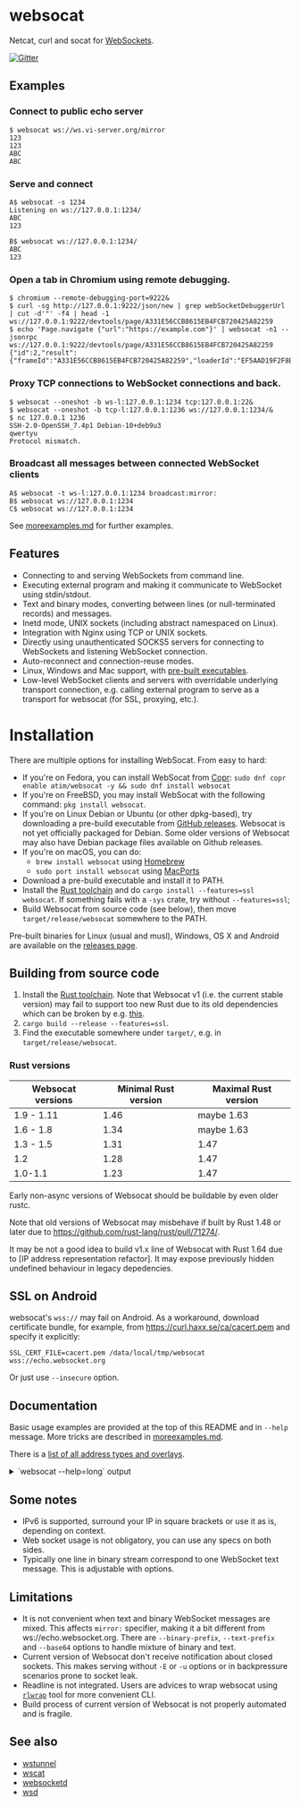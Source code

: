 # websocat
Netcat, curl and socat for [WebSockets](https://en.wikipedia.org/wiki/WebSocket).

[![Gitter](https://badges.gitter.im/websocat.svg)](https://gitter.im/websocat/Lobby?utm_source=badge&utm_medium=badge&utm_campaign=pr-badge&utm_content=body_badge)

## Examples

### Connect to public echo server

```
$ websocat ws://ws.vi-server.org/mirror
123
123
ABC
ABC
```

### Serve and connect

```
A$ websocat -s 1234
Listening on ws://127.0.0.1:1234/
ABC
123

B$ websocat ws://127.0.0.1:1234/
ABC
123
```

### Open a tab in Chromium using remote debugging.

```
$ chromium --remote-debugging-port=9222&
$ curl -sg http://127.0.0.1:9222/json/new | grep webSocketDebuggerUrl | cut -d'"' -f4 | head -1
ws://127.0.0.1:9222/devtools/page/A331E56CCB8615EB4FCB720425A82259
$ echo 'Page.navigate {"url":"https://example.com"}' | websocat -n1 --jsonrpc ws://127.0.0.1:9222/devtools/page/A331E56CCB8615EB4FCB720425A82259
{"id":2,"result":{"frameId":"A331E56CCB8615EB4FCB720425A82259","loaderId":"EF5AAD19F2F8BB27FAF55F94FFB27DF9"}}

```

### Proxy TCP connections to WebSocket connections and back.

```
$ websocat --oneshot -b ws-l:127.0.0.1:1234 tcp:127.0.0.1:22&
$ websocat --oneshot -b tcp-l:127.0.0.1:1236 ws://127.0.0.1:1234/&
$ nc 127.0.0.1 1236
SSH-2.0-OpenSSH_7.4p1 Debian-10+deb9u3
qwertyu
Protocol mismatch.
```


### Broadcast all messages between connected WebSocket clients

```
A$ websocat -t ws-l:127.0.0.1:1234 broadcast:mirror:
B$ websocat ws://127.0.0.1:1234
C$ websocat ws://127.0.0.1:1234
```

See [moreexamples.md](./moreexamples.md) for further examples.

## Features

* Connecting to and serving WebSockets from command line.
* Executing external program and making it communicate to WebSocket using stdin/stdout.
* Text and binary modes, converting between lines (or null-terminated records) and messages.
* Inetd mode, UNIX sockets (including abstract namespaced on Linux).
* Integration with Nginx using TCP or UNIX sockets.
* Directly using unauthenticated SOCKS5 servers for connecting to WebSockets and listening WebSocket connection.
* Auto-reconnect and connection-reuse modes.
* Linux, Windows and Mac support, with [pre-built executables][releases].
* Low-level WebSocket clients and servers with overridable underlying transport connection, e.g. calling external program to serve as a transport for websocat (for SSL, proxying, etc.).

[releases]:https://github.com/vi/websocat/releases

# Installation

There are multiple options for installing WebSocat. From easy to hard:

* If you're on Fedora, you can install WebSocat from [Copr](https://copr.fedorainfracloud.org/coprs/atim/websocat/): `sudo dnf copr enable atim/websocat -y && sudo dnf install websocat`
* If you're on FreeBSD, you may install WebSocat with the following command: `pkg install websocat`.
* If you're on Linux Debian or Ubuntu (or other dpkg-based), try downloading a pre-build executable from [GitHub releases][releases]. Websocat is not yet officially packaged for Debian. Some older versions of Websocat may also have Debian package files available on Github releases.
* If you're on macOS, you can do:
  * `brew install websocat` using [Homebrew](https://brew.sh)
  * `sudo port install websocat` using [MacPorts](https://www.macports.org)
* Download a pre-build executable and install it to PATH.
* Install the [Rust toolchain](https://rustup.rs/) and do `cargo install --features=ssl websocat`. If something fails with a `-sys` crate, try without `--features=ssl`;
* Build Websocat from source code (see below), then move `target/release/websocat` somewhere to the PATH.

Pre-built binaries for Linux (usual and musl), Windows, OS X and Android are available on the [releases page](https://github.com/vi/websocat/releases).


Building from source code
---

1. Install the [Rust toolchain](https://rustup.rs/). Note that Websocat v1 (i.e. the current stable version) may fail to support too new Rust due to its old dependencies which can be broken by e.g. [this](https://github.com/rust-lang/rust/pull/78802).
2. `cargo build --release --features=ssl`.
3. Find the executable somewhere under `target/`, e.g. in `target/release/websocat`.

### Rust versions


|Websocat versions|Minimal Rust version|Maximal Rust version|
|----|----|----|
| 1.9 - 1.11| 1.46 | maybe 1.63 |
| 1.6 - 1.8 | 1.34 | maybe 1.63  |
| 1.3 - 1.5 | 1.31 | 1.47 |
| 1.2       | 1.28 | 1.47 |
| 1.0-1.1   | 1.23 | 1.47 |



Early non-async versions of Websocat should be buildable by even older rustc.  

Note that old versions of Websocat may misbehave if built by Rust 1.48 or later due to https://github.com/rust-lang/rust/pull/71274/.

It may be not a good idea to build v1.x line of Websocat with Rust 1.64 due to [IP address representation refactor]. It may expose previously hidden undefined behaviour in legacy depedencies.

[ipaddr]:https://github.com/rust-lang/rust/pull/78802


SSL on Android
---

websocat's `wss://` may fail on Android. As a workaround, download certificate bundle, for example, from https://curl.haxx.se/ca/cacert.pem and specify it explicitly:

    SSL_CERT_FILE=cacert.pem /data/local/tmp/websocat wss://echo.websocket.org

Or just use `--insecure` option.

Documentation
---

Basic usage examples are provided at the top of this README and in `--help` message. More tricks are described in [moreexamples.md](./moreexamples.md).

There is a [list of all address types and overlays](doc.md).

<details><summary>`websocat --help=long` output</summary>

```
websocat 1.10.0
Vitaly "_Vi" Shukela <vi0oss@gmail.com>
Command-line client for web sockets, like netcat/curl/socat for ws://.

USAGE:
    websocat ws://URL | wss://URL               (simple client)
    websocat -s port                            (simple server)
    websocat [FLAGS] [OPTIONS] <addr1> <addr2>  (advanced mode)

FLAGS:
	--stdout-announce-listening-ports       [A] Print a line to stdout for each port being listened
	--async-stdio                           [A] On UNIX, set stdin and stdout to nonblocking mode instead of
						spawning a thread. This should improve performance, but may break other
						programs running on the same console.
	--crypto-reverse                        [A] Swap encryption and decryption operations in `crypto:` specifier -
						encrypt on read, decrypto on write.
	--dump-spec                             [A] Instead of running, dump the specifiers representation to stdout
    -e, --set-environment                       Set WEBSOCAT_* environment variables when doing exec:/cmd:/sh-c:
						Currently it's WEBSOCAT_URI and WEBSOCAT_CLIENT for
						request URI and client address (if TCP)
						Beware of ShellShock or similar security problems.
    -E, --exit-on-eof                           Close a data transfer direction if the other one reached EOF
	--foreachmsg-wait-read                  [A] Wait for reading to finish before closing foreachmsg:'s peer
	--jsonrpc                               Format messages you type as JSON RPC 2.0 method calls. First word
						becomes method name, the rest becomes parameters, possibly automatically
						wrapped in [].
	--just-generate-key                     [A] Just a Sec-WebSocket-Key value without running main Websocat
	--linemode-strip-newlines               [A] Don't include trailing \n or \r\n coming from streams in WebSocket
						messages
    -0, --null-terminated                       Use \0 instead of \n for linemode
	--no-line                               [A] Don't automatically insert line-to-message transformation
	--no-exit-on-zeromsg                    [A] Don't exit when encountered a zero message. Zero messages are used
						internally in Websocat, so it may fail to close connection at all.
	--no-fixups                             [A] Don't perform automatic command-line fixups. May destabilize
						websocat operation. Use --dump-spec without --no-fixups to discover what
						is being inserted automatically and read the full manual about Websocat
						internal workings.
	--no-async-stdio                        [A] Inhibit using stdin/stdout in a nonblocking way if it is not a tty
    -1, --one-message                           Send and/or receive only one message. Use with --no-close and/or -u/-U.
	--oneshot                               Serve only once. Not to be confused with -1 (--one-message)
	--print-ping-rtts                       Print measured round-trip-time to stderr after each received WebSocket
						pong.
	--exec-sighup-on-stdin-close            [A] Make exec: or sh-c: or cmd: send SIGHUP on UNIX when input is
						closed.
	--exec-sighup-on-zero-msg               [A] Make exec: or sh-c: or cmd: send SIGHUP on UNIX when facing incoming
						zero-length message.
    -q                                          Suppress all diagnostic messages, except of startup errors
	--reuser-send-zero-msg-on-disconnect    [A] Make reuse-raw: send a zero-length message to the peer when some
						clients disconnects.
    -s, --server-mode                           Simple server mode: specify TCP port or addr:port as single argument
    -S, --strict                                strict line/message mode: drop too long messages instead of splitting
						them, drop incomplete lines.
	--timestamp-monotonic                   [A] Use monotonic clock for `timestamp:` overlay
    -k, --insecure                              Accept invalid certificates and hostnames while connecting to TLS
	--udp-broadcast                         [A] Set SO_BROADCAST
	--udp-multicast-loop                    [A] Set IP[V6]_MULTICAST_LOOP
	--udp-oneshot                           [A] udp-listen: replies only one packet per client
	--udp-reuseaddr                         [A] Set SO_REUSEADDR for UDP socket. Listening TCP sockets are always
						reuseaddr.
    -u, --unidirectional                        Inhibit copying data in one direction
    -U, --unidirectional-reverse                Inhibit copying data in the other direction (or maybe in both directions
						if combined with -u)
	--accept-from-fd                        [A] Do not call `socket(2)` in UNIX socket listerer peer, start with
						`accept(2)` using specified file descriptor number as argument instead
						of filename
	--unlink                                [A] Unlink listening UNIX socket before binding to it
    -V, --version                               Prints version information
    -v                                          Increase verbosity level to info or further
    -b, --binary                                Send message to WebSockets as binary messages
    -n, --no-close                              Don't send Close message to websocket on EOF
	--websocket-ignore-zeromsg              [A] Silently drop incoming zero-length WebSocket messages. They may
						cause connection close due to usage of zero-len message as EOF flag
						inside Websocat.
    -t, --text                                  Send message to WebSockets as text messages
	--base64                                Encode incoming binary WebSocket messages in one-line Base64 If
						`--binary-prefix` (see `--help=full`) is set, outgoing WebSocket
						messages that start with the prefix are decoded from base64 prior to
						sending.
	--base64-text                           [A] Encode incoming text WebSocket messages in one-line Base64. I don't
						know whether it can be ever useful, but it's for symmetry with
						`--base64`.

OPTIONS:
	--socks5 <auto_socks5>
	    Use specified address:port as a SOCKS5 proxy. Note that proxy authentication is not supported yet. Example:
	    --socks5 127.0.0.1:9050
	--autoreconnect-delay-millis <autoreconnect_delay_millis>
	    [A] Delay before reconnect attempt for `autoreconnect:` overlay. [default: 20]

	--basic-auth <basic_auth>
	    Add `Authorization: Basic` HTTP request header with this base64-encoded parameter

	--queue-len <broadcast_queue_len>
	    [A] Number of pending queued messages for broadcast reuser [default: 16]

    -B, --buffer-size <buffer_size>                                  Maximum message size, in bytes [default: 65536]
	--close-reason <close_reason>
	    Close connection with a reason message. This option only takes effect if --close-status-code option is
	    provided as well.
	--close-status-code <close_status_code>                      Close connection with a status code.
	--crypto-key <crypto_key>
	    [A] Specify encryption/decryption key for `crypto:` specifier. Requires `base64:`, `file:` or `pwd:` prefix.

    -H, --header <custom_headers>...
	    Add custom HTTP header to websocket client request. Separate header name and value with a colon and
	    optionally a single space. Can be used multiple times. Note that single -H may eat multiple further
	    arguments, leading to confusing errors. Specify headers at the end or with equal sign like -H='X: y'.
	--server-header <custom_reply_headers>...
	    Add custom HTTP header to websocket upgrade reply. Separate header name and value with a colon and
	    optionally a single space. Can be used multiple times. Note that single -H may eat multiple further
	    arguments, leading to confusing errors.
	--exec-args <exec_args>...
	    [A] Arguments for the `exec:` specifier. Must be the last option, everything after it gets into the exec
	    args list.
	--header-to-env <headers_to_env>...
	    Forward specified incoming request header to H_* environment variable for `exec:`-like specifiers.

    -h, --help <help>
	    See the help.
	    --help=short is the list of easy options and address types
	    --help=long lists all options and types (see [A] markers)
	    --help=doc also shows longer description and examples.
	--just-generate-accept <just_generate_accept>
	    [A] Just a Sec-WebSocket-Accept value based on supplied Sec-WebSocket-Key value without running main
	    Websocat
	--max-messages <max_messages>
	    Maximum number of messages to copy in one direction.

	--max-messages-rev <max_messages_rev>
	    Maximum number of messages to copy in the other direction.

	--conncap <max_parallel_conns>
	    Maximum number of simultaneous connections for listening mode

	--origin <origin>                                            Add Origin HTTP header to websocket client request
	--pkcs12-der <pkcs12_der>
	    Pkcs12 archive needed to accept SSL connections, certificate and key.
	    A command to output it: openssl pkcs12 -export -out output.pkcs12 -inkey key.pem -in cert.pem
	    Use with -s (--server-mode) option or with manually specified TLS overlays.
	    See moreexamples.md for more info.
	--pkcs12-passwd <pkcs12_passwd>
	    Password for --pkcs12-der pkcs12 archive. Required on Mac.

	--prometheus <prometheus>
	    Expose Prometheus metrics on specified IP address and port in addition to running usual Websocat session

	--request-header <request_headers>...
	    [A] Specify HTTP request headers for `http-request:` specifier.

    -X, --request-method <request_method>                            [A] Method to use for `http-request:` specifier
	--request-uri <request_uri>                                  [A] URI to use for `http-request:` specifier
	--restrict-uri <restrict_uri>
	    When serving a websocket, only accept the given URI, like `/ws`
	    This liberates other URIs for things like serving static files or proxying.
    -F, --static-file <serve_static_files>...
	    Serve a named static file for non-websocket connections.
	    Argument syntax: <URI>:<Content-Type>:<file-path>
	    Argument example: /index.html:text/html:index.html
	    Directories are not and will not be supported for security reasons.
	    Can be specified multiple times. Recommended to specify them at the end or with equal sign like `-F=...`,
	    otherwise this option may eat positional arguments
	--socks5-bind-script <socks5_bind_script>
	    [A] Execute specified script in `socks5-bind:` mode when remote port number becomes known.

	--socks5-destination <socks_destination>
	    [A] Examples: 1.2.3.4:5678  2600:::80  hostname:5678

	--tls-domain <tls_domain>
	    [A] Specify domain for SNI or certificate verification when using tls-connect: overlay

	--udp-multicast <udp_join_multicast_addr>...
	    [A] Issue IP[V6]_ADD_MEMBERSHIP for specified multicast address. Can be specified multiple times.

	--udp-multicast-iface-v4 <udp_join_multicast_iface_v4>...
	    [A] IPv4 address of multicast network interface. Has to be either not specified or specified the same number
	    of times as multicast IPv4 addresses. Order matters.
	--udp-multicast-iface-v6 <udp_join_multicast_iface_v6>...
	    [A] Index of network interface for IPv6 multicast. Has to be either not specified or specified the same
	    number of times as multicast IPv6 addresses. Order matters.
	--udp-ttl <udp_ttl>                                          [A] Set IP_TTL, also IP_MULTICAST_TTL if applicable
	--protocol <websocket_protocol>
	    Specify this Sec-WebSocket-Protocol: header when connecting

	--server-protocol <websocket_reply_protocol>
	    Force this Sec-WebSocket-Protocol: header when accepting a connection

	--websocket-version <websocket_version>                      Override the Sec-WebSocket-Version value
	--binary-prefix <ws_binary_prefix>
	    [A] Prepend specified text to each received WebSocket binary message. Also strip this prefix from outgoing
	    messages, explicitly marking them as binary even if `--text` is specified
	--ws-c-uri <ws_c_uri>
	    [A] URI to use for ws-c: overlay [default: ws://0.0.0.0/]

	--ping-interval <ws_ping_interval>                           Send WebSocket pings each this number of seconds
	--ping-timeout <ws_ping_timeout>
	    Drop WebSocket connection if Pong message not received for this number of seconds

	--text-prefix <ws_text_prefix>
	    [A] Prepend specified text to each received WebSocket text message. Also strip this prefix from outgoing
	    messages, explicitly marking them as text even if `--binary` is specified

ARGS:
    <addr1>    In simple mode, WebSocket URL to connect. In advanced mode first address (there are many kinds of
	       addresses) to use. See --help=types for info about address types. If this is an address for
	       listening, it will try serving multiple connections.
    <addr2>    In advanced mode, second address to connect. If this is an address for listening, it will accept only
	       one connection.


Basic examples:
  Command-line websocket client:
    websocat ws://ws.vi-server.org/mirror/
    
  WebSocket server
    websocat -s 8080
    
  WebSocket-to-TCP proxy:
    websocat --binary ws-l:127.0.0.1:8080 tcp:127.0.0.1:5678
    

Full list of address types:
	ws://           	Insecure (ws://) WebSocket client. Argument is host and URL.
	wss://          	Secure (wss://) WebSocket client. Argument is host and URL.
	ws-listen:      	WebSocket server. Argument is host and port to listen.
	inetd-ws:       	WebSocket inetd server. [A]
	l-ws-unix:      	WebSocket UNIX socket-based server. [A]
	l-ws-abstract:  	WebSocket abstract-namespaced UNIX socket server. [A]
	ws-lowlevel-client:	[A] Low-level HTTP-independent WebSocket client connection without associated HTTP upgrade.
	ws-lowlevel-server:	[A] Low-level HTTP-independent WebSocket server connection without associated HTTP upgrade.
	wss-listen:     	Listen for secure WebSocket connections on a TCP port
	http:           	[A] Issue HTTP request, receive a 1xx or 2xx reply, then pass
	asyncstdio:     	[A] Set stdin and stdout to nonblocking mode, then use it as a communication counterpart. UNIX-only.
	inetd:          	Like `asyncstdio:`, but intended for inetd(8) usage. [A]
	tcp:            	Connect to specified TCP host and port. Argument is a socket address.
	tcp-listen:     	Listen TCP port on specified address.
	ssl-listen:     	Listen for SSL connections on a TCP port
	sh-c:           	Start specified command line using `sh -c` (even on Windows)
	cmd:            	Start specified command line using `sh -c` or `cmd /C` (depending on platform)
	exec:           	Execute a program directly (without a subshell), providing array of arguments on Unix [A]
	readfile:       	Synchronously read a file. Argument is a file path.
	writefile:      	Synchronously truncate and write a file.
	appendfile:     	Synchronously append a file.
	udp:            	Send and receive packets to specified UDP socket, from random UDP port  
	udp-listen:     	Bind an UDP socket to specified host:port, receive packet
	open-async:     	Open file for read and write and use it like a socket. [A]
	open-fd:        	Use specified file descriptor like a socket. [A]
	threadedstdio:  	[A] Stdin/stdout, spawning a thread (threaded version).
	-               	Read input from console, print to console. Uses threaded implementation even on UNIX unless requested by `--async-stdio` CLI option.
	unix:           	Connect to UNIX socket. Argument is filesystem path. [A]
	unix-listen:    	Listen for connections on a specified UNIX socket [A]
	unix-dgram:     	Send packets to one path, receive from the other. [A]
	abstract:       	Connect to UNIX abstract-namespaced socket. Argument is some string used as address. [A]
	abstract-listen:	Listen for connections on a specified abstract UNIX socket [A]
	abstract-dgram: 	Send packets to one address, receive from the other. [A]
	mirror:         	Simply copy output to input. No arguments needed.
	literalreply:   	Reply with a specified string for each input packet.
	clogged:        	Do nothing. Don't read or write any bytes. Keep connections in "hung" state. [A]
	literal:        	Output a string, discard input.
	assert:         	Check the input.  [A]
	assert2:        	Check the input. [A]
	seqpacket:      	Connect to AF_UNIX SOCK_SEQPACKET socket. Argument is a filesystem path. [A]
	seqpacket-listen:	Listen for connections on a specified AF_UNIX SOCK_SEQPACKET socket [A]
	random:         	Generage random bytes when being read from, discard written bytes.
Full list of overlays:
	ws-upgrade:     	WebSocket upgrader / raw server. Specify your own protocol instead of usual TCP. [A]
	http-request:   	[A] Issue HTTP request, receive a 1xx or 2xx reply, then pass
	http-post-sse:  	[A] Accept HTTP/1 request. Then, if it is GET,
	ssl-connect:    	Overlay to add TLS encryption atop of existing connection [A]
	ssl-accept:     	Accept an TLS connection using arbitrary backing stream. [A]
	reuse-raw:      	Reuse subspecifier for serving multiple clients: unpredictable mode. [A]
	broadcast:      	Reuse this connection for serving multiple clients, sending replies to all clients.
	autoreconnect:  	Re-establish underlying connection on any error or EOF
	ws-c:           	Low-level WebSocket connector. Argument is a some another address. [A]
	msg2line:       	Line filter: Turns messages from packet stream into lines of byte stream. [A]
	line2msg:       	Line filter: turn lines from byte stream into messages as delimited by '\\n' or '\\0' [A]
	foreachmsg:     	Execute something for each incoming message.
	log:            	Log each buffer as it pass though the underlying connector.
	jsonrpc:        	[A] Turns messages like `abc 1,2` into `{"jsonrpc":"2.0","id":412, "method":"abc", "params":[1,2]}`.
	timestamp:      	[A] Prepend timestamp to each incoming message.
	socks5-connect: 	SOCKS5 proxy client (raw) [A]
	socks5-bind:    	SOCKS5 proxy client (raw, bind command) [A]
	crypto:         	[A] Encrypts written messages and decryptes (and verifies) read messages with a static key, using ChaCha20-Poly1305 algorithm.
	prometheus:     	[A] Account connections, messages, bytes and other data and expose Prometheus metrics on a separate port.
```
</details>


Some notes
---

* IPv6 is supported, surround your IP in square brackets or use it as is, depending on context.
* Web socket usage is not obligatory, you can use any specs on both sides.
* Typically one line in binary stream correspond to one WebSocket text message. This is adjustable with options.

Limitations
---

* It is not convenient when text and binary WebSocket messages are mixed. This affects `mirror:` specifier, making it a bit different from ws://echo.websocket.org. There are `--binary-prefix`, `--text-prefix` and `--base64` options to handle mixture of binary and text.
* Current version of Websocat don't receive notification about closed sockets. This makes serving without `-E` or `-u` options or in backpressure scenarios prone to socket leak.
* Readline is not integrated. Users are advices to wrap websocat using [`rlwrap`](https://linux.die.net/man/1/rlwrap) tool for more convenient CLI.
* Build process of current version of Websocat is not properly automated and is fragile.

See also
---

* [wstunnel](https://github.com/erebe/wstunnel)
* [wscat](https://github.com/websockets/wscat)
* [websocketd](https://github.com/joewalnes/websocketd)
* [wsd](https://github.com/alexanderGugel/wsd)
